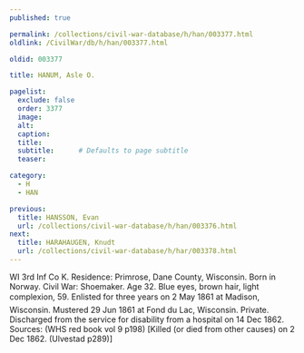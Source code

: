 ```yaml
---
published: true

permalink: /collections/civil-war-database/h/han/003377.html
oldlink: /CivilWar/db/h/han/003377.html

oldid: 003377

title: HANUM, Asle O.

pagelist:
  exclude: false
  order: 3377
  image: 
  alt:
  caption:
  title:
  subtitle:      # Defaults to page subtitle
  teaser:

category: 
  - H 
  - HAN

previous:
  title: HANSSON, Evan
  url: /collections/civil-war-database/h/han/003376.html  
next:
  title: HARAHAUGEN, Knudt
  url: /collections/civil-war-database/h/har/003378.html   
---
```

WI 3rd Inf Co K. Residence: Primrose, Dane County, Wisconsin. Born in Norway. Civil War: Shoemaker. Age 32. Blue eyes, brown hair, light complexion, 5&#146;9&#148;. Enlisted for three years on 2 May 1861 at Madison, Wisconsin. Mustered 29 Jun 1861 at Fond du Lac, Wisconsin. Private. Discharged from the service for disability from a hospital on 14 Dec 1862. Sources: (WHS red book vol 9 p198) [Killed (or died from other causes) on 2 Dec 1862. (Ulvestad p289)]